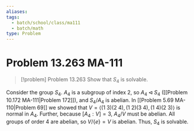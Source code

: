 ```yaml
---
aliases: 
tags:
  - batch/school/class/ma111
  - batch/math
type: Problem
---
```

# Problem 13.263 MA-111

> [!problem] Problem 13.263
> Show that $S_{4}$ is solvable.

Consider the group $S_{4}$. $A_{4}$ is a subgroup of index 2, so $A_{4}\lhd S_{4}$ ([[Problem 10.172 MA-111|Problem 172]]), and $S_{4}/A_{4}$ is abelian. In [[Problem 5.69 MA-110|Problem 69]] we showed that $V=\langle (1\ 3)(2\ 4),(1\ 2)(3\ 4),(1\ 4)(2\ 3)\rangle$ is normal in $A_{4}$. Further, because $[A_{4}: V]=3$, $A_{4}/V$ must be abelian. All groups of order $4$ are abelian, so $V/\{ e \}=V$ is abelian. Thus, $S_{4}$ is solvable.
